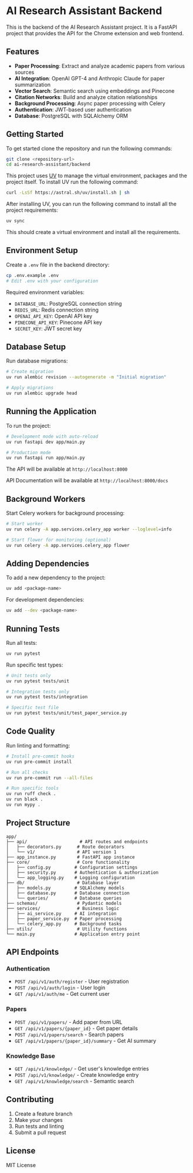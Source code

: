 # AI Research Assistant Backend

This is the backend of the AI Research Assistant project. It is a FastAPI project that provides the API for the Chrome extension and web frontend.

## Features

- **Paper Processing**: Extract and analyze academic papers from various sources
- **AI Integration**: OpenAI GPT-4 and Anthropic Claude for paper summarization
- **Vector Search**: Semantic search using embeddings and Pinecone
- **Citation Networks**: Build and analyze citation relationships
- **Background Processing**: Async paper processing with Celery
- **Authentication**: JWT-based user authentication
- **Database**: PostgreSQL with SQLAlchemy ORM

## Getting Started

To get started clone the repository and run the following commands:

```bash
git clone <repository-url>
cd ai-research-assistant/backend
```

This project uses [UV](https://astral.sh/blog/uv) to manage the virtual environment, packages and the project itself. To install UV run the following command:

```bash
curl -LsSf https://astral.sh/uv/install.sh | sh
```

After installing UV, you can run the following command to install all the project requirements:

```bash
uv sync
```

This should create a virtual environment and install all the requirements.

## Environment Setup

Create a `.env` file in the backend directory:

```bash
cp .env.example .env
# Edit .env with your configuration
```

Required environment variables:
- `DATABASE_URL`: PostgreSQL connection string
- `REDIS_URL`: Redis connection string
- `OPENAI_API_KEY`: OpenAI API key
- `PINECONE_API_KEY`: Pinecone API key
- `SECRET_KEY`: JWT secret key

## Database Setup

Run database migrations:

```bash
# Create migration
uv run alembic revision --autogenerate -m "Initial migration"

# Apply migrations
uv run alembic upgrade head
```

## Running the Application

To run the project:

```bash
# Development mode with auto-reload
uv run fastapi dev app/main.py

# Production mode
uv run fastapi run app/main.py
```

The API will be available at `http://localhost:8000`

API Documentation will be available at `http://localhost:8000/docs`

## Background Workers

Start Celery workers for background processing:

```bash
# Start worker
uv run celery -A app.services.celery_app worker --loglevel=info

# Start flower for monitoring (optional)
uv run celery -A app.services.celery_app flower
```

## Adding Dependencies

To add a new dependency to the project:

```bash
uv add <package-name>
```

For development dependencies:

```bash
uv add --dev <package-name>
```

## Running Tests

Run all tests:

```bash
uv run pytest
```

Run specific test types:

```bash
# Unit tests only
uv run pytest tests/unit

# Integration tests only
uv run pytest tests/integration

# Specific test file
uv run pytest tests/unit/test_paper_service.py
```

## Code Quality

Run linting and formatting:

```bash
# Install pre-commit hooks
uv run pre-commit install

# Run all checks
uv run pre-commit run --all-files

# Run specific tools
uv run ruff check .
uv run black .
uv run mypy .
```

## Project Structure

```
app/
├── api/                    # API routes and endpoints
│   ├── decorators.py      # Route decorators
│   └── v1/                # API version 1
├── app_instance.py        # FastAPI app instance
├── core/                  # Core functionality
│   ├── config.py         # Configuration settings
│   ├── security.py       # Authentication & authorization
│   └── app_logging.py    # Logging configuration
├── db/                    # Database layer
│   ├── models.py         # SQLAlchemy models
│   ├── database.py       # Database connection
│   └── queries/          # Database queries
├── schemas/               # Pydantic models
├── services/              # Business logic
│   ├── ai_service.py     # AI integration
│   ├── paper_service.py  # Paper processing
│   └── celery_app.py     # Background tasks
├── utils/                 # Utility functions
└── main.py               # Application entry point
```

## API Endpoints

### Authentication
- `POST /api/v1/auth/register` - User registration
- `POST /api/v1/auth/login` - User login
- `GET /api/v1/auth/me` - Get current user

### Papers
- `POST /api/v1/papers/` - Add paper from URL
- `GET /api/v1/papers/{paper_id}` - Get paper details
- `POST /api/v1/papers/search` - Search papers
- `GET /api/v1/papers/{paper_id}/summary` - Get AI summary

### Knowledge Base
- `GET /api/v1/knowledge/` - Get user's knowledge entries
- `POST /api/v1/knowledge/` - Create knowledge entry
- `GET /api/v1/knowledge/search` - Semantic search

## Contributing

1. Create a feature branch
2. Make your changes
3. Run tests and linting
4. Submit a pull request

## License

MIT License